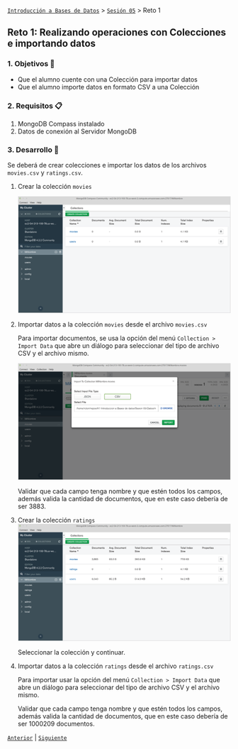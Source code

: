 [`Introducción a Bases de Datos`](../../Readme.md) > [`Sesión 05`](../Readme.md) > Reto 1

## Reto 1: Realizando operaciones con Colecciones e importando datos

### 1. Objetivos :dart:
- Que el alumno cuente con una Colección para importar datos
- Que el alumno importe datos en formato CSV a una Colección

### 2. Requisitos :clipboard:
1. MongoDB Compass instalado
1. Datos de conexión al Servidor MongoDB

### 3. Desarrollo :rocket:
Se deberá de crear colecciones e importar los datos de los archivos `movies.csv` y `ratings.csv`.

1. Crear la colección `movies`

   ![Colección movies](imagenes/colecciones.png)

1. Importar datos a la colección `movies` desde el archivo `movies.csv`

   Para importar documentos, se usa la opción del menú `Collection > Import Data` que abre un diálogo para seleccionar del tipo de archivo CSV y el archivo mismo.

   ![Importando datos csv](imagenes/importando-datos.png)

   Validar que cada campo tenga nombre y que estén todos los campos, además valida la cantidad de documentos, que en este caso debería de ser 3883.

1. Crear la colección `ratings`
   ![Colección movies](imagenes/colecciones-02.png)

   Seleccionar la colección y continuar.

1. Importar datos a la colección `ratings` desde el archivo `ratings.csv`

   Para importar usar la opción del menú `Collection > Import Data` que abre un diálogo para seleccionar del tipo de archivo CSV y el archivo mismo.

   Validar que cada campo tenga nombre y que estén todos los campos, además valida la cantidad de documentos, que en este caso debería de ser 1000209 documentos.


[`Anterior`](../Ejemplo-01/Readme.md) | [`Siguiente`](../Readme.md)
